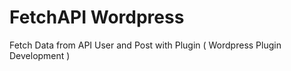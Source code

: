 # FetchAPI Wordpress
Fetch Data from API User and Post with Plugin ( Wordpress Plugin Development )
